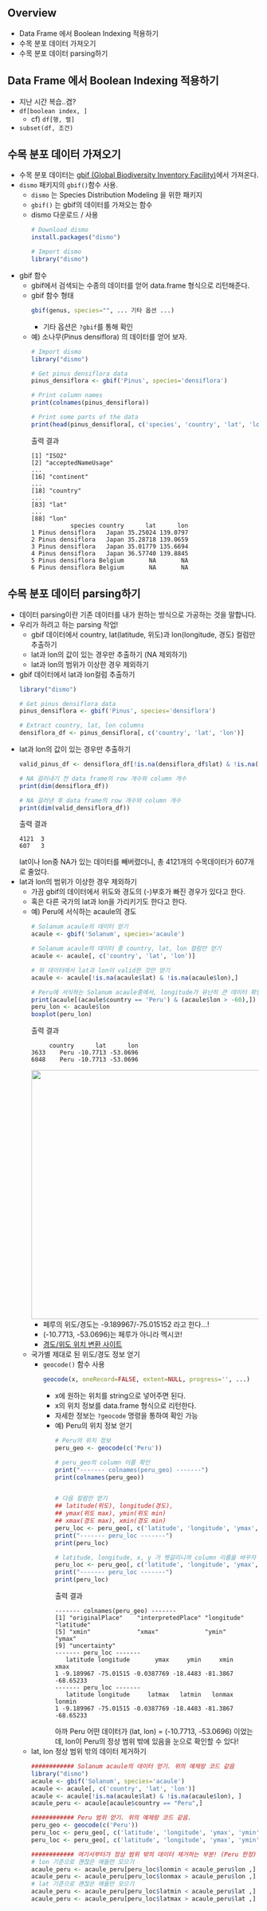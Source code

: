 ## Overview
- Data Frame 에서 Boolean Indexing 적용하기
- 수목 분포 데이터 가져오기
- 수목 분포 데이터 parsing하기

## Data Frame 에서 Boolean Indexing 적용하기
- 지난 시간 복습..겸?
- `df[boolean index, ]`
    - cf) `df[행, 렬]`
- `subset(df, 조건)`

## 수목 분포 데이터 가져오기
- 수목 분포 데이터는 [gbif (Global Biodiversity Inventory Facility)](https://www.gbif.org)에서 가져온다.
- `dismo` 패키지의 `gbif()`함수 사용.
    - `dismo` 는 Species Distribution Modeling 을 위한 패키지
    - `gbif()` 는 gbif의 데이터를 가져오는 함수
    - dismo 다운로드 / 사용
        ```R
        # Download dismo
        install.packages("dismo")

        # Import dismo
        library("dismo")
        ```
- gbif 함수
    - gbif에서 검색되는 수종의 데이터를 얻어 data.frame 형식으로 리턴해준다.
    - gbif 함수 형태
        ```R
        gbif(genus, species="", ... 기타 옵션 ...)
        ```
        - 기타 옵션은 `?gbif`를 통해 확인
    - 예) 소나무(Pinus densiflora) 의 데이터를 얻어 보자.
        ```R
        # Import dismo
        library("dismo")

        # Get pinus densiflora data
        pinus_densiflora <- gbif('Pinus', species='densiflora')

        # Print column names
        print(colnames(pinus_densiflora))

        # Print some parts of the data
        print(head(pinus_densiflora[, c('species', 'country', 'lat', 'lon')]))
        ```
        출력 결과
        ```
        [1] "ISO2"
        [2] "acceptedNameUsage"
        ...
        [16] "continent"
        ...
        [18] "country"
        ...
        [83] "lat"
        ...
        [88] "lon"
                   species country      lat      lon
        1 Pinus densiflora   Japan 35.25024 139.0797
        2 Pinus densiflora   Japan 35.28718 139.0659
        3 Pinus densiflora   Japan 35.01779 135.6694
        4 Pinus densiflora   Japan 36.57740 139.8845
        5 Pinus densiflora Belgium       NA       NA
        6 Pinus densiflora Belgium       NA       NA
        ```

## 수목 분포 데이터 parsing하기
- 데이터 parsing이란 기존 데이터를 내가 원하는 방식으로 가공하는 것을 말합니다.
- 우리가 하려고 하는 parsing 작업!
    - gbif 데이터에서 country, lat(latitude, 위도)과 lon(longitude, 경도) 컬럼만 추출하기
    - lat과 lon의 값이 있는 경우만 추출하기 (NA 제외하기)
    - lat과 lon의 범위가 이상한 경우 제외하기
- gbif 데이터에서 lat과 lon컬럼 추출하기
    ```R
    library("dismo")

    # Get pinus densiflora data
    pinus_densiflora <- gbif('Pinus', species='densiflora')

    # Extract country, lat, lon columns
    densiflora_df <- pinus_densiflora[, c('country', 'lat', 'lon')]
    ```
- lat과 lon의 값이 있는 경우만 추출하기
    ```R
    valid_pinus_df <- densiflora_df[!is.na(densiflora_df$lat) & !is.na(densiflora_df$lon), ]

    # NA 걸러내기 전 data frame의 row 개수와 column 개수
    print(dim(densiflora_df))

    # NA 걸러낸 후 data frame의 row 개수와 column 개수
    print(dim(valid_densiflora_df))
    ```
    출력 결과
    ```
    4121  3
    607   3
    ```
    lat이나 lon중 NA가 있는 데이터를 빼버렸더니, 총 4121개의 수목데이터가 607개로 줄었다.
- lat과 lon의 범위가 이상한 경우 제외하기
    - 가끔 gbif의 데이터에서 위도와 경도의 (-)부호가 빠진 경우가 있다고 한다.
    - 혹은 다른 국가의 lat과 lon을 가리키기도 한다고 한다.
    - 예) Peru에 서식하는 acaule의 경도
        ```R
        # Solanum acaule의 데이터 얻기
        acaule <- gbif('Solanum', species='acaule')

        # Solanum acaule의 데이터 중 country, lat, lon 컬럼만 얻기
        acaule <- acaule[, c('country', 'lat', 'lon')]

        # 위 데이터에서 lat과 lon이 valid한 것만 얻기
        acaule <- acaule[!is.na(acaule$lat) & !is.na(acaule$lon),]

        # Peru에 서식하는 Solanum acaule중에서, longitude가 유난히 큰 데이터 확인
        print(acaule[(acaule$country == 'Peru') & (acaule$lon > -60),])
        peru_lon <- acaule$lon
        boxplot(peru_lon)
        ```
        출력 결과
        ```
             country      lat      lon
        3633    Peru -10.7713 -53.0696
        6048    Peru -10.7713 -53.0696
        ```
        <img src="peru_lon_raw.png" width="500px"> <br>
        - 페루의 위도/경도는 -9.189967/-75.015152 라고 한다...!
        - (-10.7713, -53.0696)는 페루가 아니라 멕시코!
        - [경도/위도 위치 변환 사이트](http://mygeoposition.com)
    - 국가별 제대로 된 위도/경도 정보 얻기
        - `geocode()` 함수 사용
            ```R
            geocode(x, oneRecord=FALSE, extent=NULL, progress='', ...)
            ```
            - x에 원하는 위치를 string으로 넣어주면 된다.
            - x의 위치 정보를 data.frame 형식으로 리턴한다.
            - 자세한 정보는 `?geocode` 명령을 통하여 확인 가능
            - 예) Peru의 위치 정보 얻기
                ```R
                # Peru의 위치 정보
                peru_geo <- geocode(c('Peru'))

                # peru_geo의 column 이름 확인
                print("------- colnames(peru_geo) -------")
                print(colnames(peru_geo))
                

                # 다음 컬럼만 얻기
                ## latitude(위도), longitude(경도),
                ## ymax(위도 max), ymin(위도 min)
                ## xmax(경도 max), xmin(경도 min)
                peru_loc <- peru_geo[, c('latitude', 'longitude', 'ymax', 'ymin', 'xmin', 'xmax')]
                print("------- peru_loc -------")
                print(peru_loc)

                # latitude, longitude, x, y 가 헷갈리니까 column 이름을 바꾸자
                peru_loc <- peru_geo[, c('latitude', 'longitude', 'ymax', 'ymin', 'xmin', 'xmax')]
                print("------- peru_loc -------")
                print(peru_loc)   
                ```
                출력 결과
                ```
                ------- colnames(peru_geo) -------
                [1] "originalPlace"    "interpretedPlace" "longitude"        "latitude"        
                [5] "xmin"             "xmax"             "ymin"             "ymax"            
                [9] "uncertainty"
                ------- peru_loc -------
                   latitude longitude       ymax     ymin     xmin      xmax
                1 -9.189967 -75.01515 -0.0387769 -18.4483 -81.3867 -68.65233
                ------- peru_loc -------
                   latitude longitude     latmax   latmin   lonmax    lonmin
                1 -9.189967 -75.01515 -0.0387769 -18.4483 -81.3867 -68.65233
                ```
                아까 Peru 어떤 데이터가 (lat, lon) = (-10.7713, -53.0696) 이었는데, lon이 Peru의 정상 범위 밖에 있음을 눈으로 확인할 수 있다!
    - lat, lon 정상 범위 밖의 데이터 제거하기
        ```R
        ############ Solanum acaule의 데이터 얻기. 위의 예제랑 코드 같음
        library("dismo")
        acaule <- gbif('Solanum', species='acaule')
        acaule <- acaule[, c('country', 'lat', 'lon')]
        acaule <- acaule[!is.na(acaule$lat) & !is.na(acaule$lon), ]
        acaule_peru <- acaule[acaule$country == "Peru",]

        ############ Peru 범위 얻기. 위의 예제랑 코드 같음.
        peru_geo <- geocode(c('Peru'))
        peru_loc <- peru_geo[, c('latitude', 'longitude', 'ymax', 'ymin', 'xmin', 'xmax')]
        peru_loc <- peru_geo[, c('latitude', 'longitude', 'ymax', 'ymin', 'xmin', 'xmax')]

        ############ 여기서부터가 정상 범위 밖의 데이터 제거하는 부분! (Peru 한정)
        # lon 기준으로 괜찮은 애들만 모으기
        acaule_peru <- acaule_peru[peru_loc$lonmin < acaule_peru$lon ,]
        acaule_peru <- acaule_peru[peru_loc$lonmax > acaule_peru$lon ,]
        # lat 기준으로 괜찮은 애들만 모으기
        acaule_peru <- acaule_peru[peru_loc$latmin < acaule_peru$lat ,]
        acaule_peru <- acaule_peru[peru_loc$latmax > acaule_peru$lat ,]
        ```
